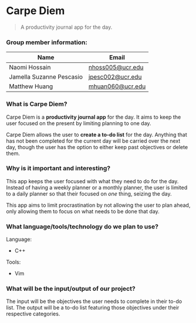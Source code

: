 # Carpe Diem 
> A productivity journal app for the day.

### Group member information:
| Name                     | Email            |
| ------------------------ | ---------------- | 
| Naomi Hossain            | nhoss005@ucr.edu |
| Jamella Suzanne Pescasio | jpesc002@ucr.edu |
| Matthew Huang            | mhuan060@ucr.edu |

### What is Carpe Diem?
Carpe Diem is a **productivity journal app** for the day. It aims to keep the user focused on the present by limiting planning to one day.

Carpe Diem allows the user to **create a to-do list** for the day. Anything that has not been completed for the current day will be carried over the next day, though the user has the option to either keep past objectives or delete them.

### Why is it important and interesting?
This app keeps the user focused with what they need to do for the day. Instead of having a weekly planner or a monthly planner, the user is limited to a daily planner so that their focused on *one* thing, seizing the day. 

This app aims to limit procrastination by not allowing the user to plan ahead, only allowing them to focus on what needs to be done that day.

### What language/tools/technology do we plan to use?
Language:
- C++

Tools:
- Vim

### What will be the input/output of our project?
The input will be the objectives the user needs to complete in their to-do list. The output will be a to-do list featuring those objectives under their respective categories.
